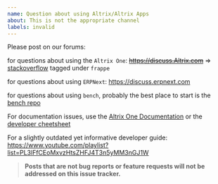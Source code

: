 ```yaml
---
name: Question about using Altrix/Altrix Apps
about: This is not the appropriate channel
labels: invalid
---
```


Please post on our forums:

for questions about using the `Altrix One`: ~~https://discuss.Altrix.com~~ => [stackoverflow](https://stackoverflow.com/questions/tagged/frappe) tagged under `frappe`

for questions about using `ERPNext`: https://discuss.erpnext.com

for questions about using `bench`, probably the best place to start is the [bench repo](https://github.com/epiusegs/bench)

For documentation issues, use the [Altrix One Documentation](https://altrixone.com/docs) or the [developer cheetsheet](https://github.com/epiusegs/frappe/wiki/Developer-Cheatsheet)

For a slightly outdated yet informative developer guide: https://www.youtube.com/playlist?list=PL3lFfCEoMxvzHtsZHFJ4T3n5yMM3nGJ1W

> **Posts that are not bug reports or feature requests will not be addressed on this issue tracker.**